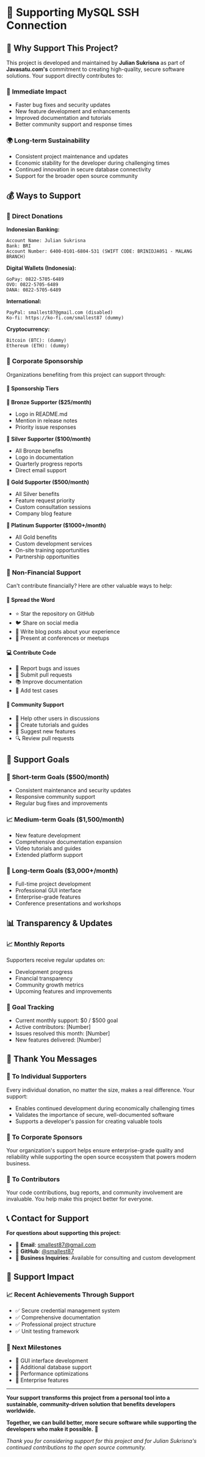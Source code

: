 # 🤝 Supporting MySQL SSH Connection

## 💝 Why Support This Project?

This project is developed and maintained by **Julian Sukrisna** as part of **Javasatu.com's** commitment to creating high-quality, secure software solutions. Your support directly contributes to:

### 🎯 **Immediate Impact**
- Faster bug fixes and security updates
- New feature development and enhancements
- Improved documentation and tutorials
- Better community support and response times

### 🌍 **Long-term Sustainability**
- Consistent project maintenance and updates
- Economic stability for the developer during challenging times
- Continued innovation in secure database connectivity
- Support for the broader open source community

## 💰 Ways to Support

### 🏦 **Direct Donations**

**Indonesian Banking:**
```
Account Name: Julian Sukrisna
Bank: BRI
Account Number: 6400-0101-6804-531 (SWIFT CODE: BRINIDJA051 - MALANG BRANCH)
```

**Digital Wallets (Indonesia):**
```
GoPay: 0822-5705-6489
OVO: 0822-5705-6489
DANA: 0822-5705-6489
```

**International:**
```
PayPal: smallest87@gmail.com (disabled)
Ko-fi: https://ko-fi.com/smallest87 (dummy)
```

**Cryptocurrency:**
```
Bitcoin (BTC): (dummy)
Ethereum (ETH): (dummy)
```

### 🏢 **Corporate Sponsorship**

Organizations benefiting from this project can support through:

#### 💼 **Sponsorship Tiers**

**🥉 Bronze Supporter ($25/month)**
- Logo in README.md
- Mention in release notes
- Priority issue responses

**🥈 Silver Supporter ($100/month)**
- All Bronze benefits
- Logo in documentation
- Quarterly progress reports
- Direct email support

**🥇 Gold Supporter ($500/month)**
- All Silver benefits
- Feature request priority
- Custom consultation sessions
- Company blog feature

**💎 Platinum Supporter ($1000+/month)**
- All Gold benefits
- Custom development services
- On-site training opportunities
- Partnership opportunities

### 🌟 **Non-Financial Support**

Can't contribute financially? Here are other valuable ways to help:

#### 📢 **Spread the Word**
- ⭐ Star the repository on GitHub
- 🐦 Share on social media
- 📝 Write blog posts about your experience
- 🎤 Present at conferences or meetups

#### 💻 **Contribute Code**
- 🐛 Report bugs and issues
- 🔧 Submit pull requests
- 📚 Improve documentation
- 🧪 Add test cases

#### 👥 **Community Support**
- 💬 Help other users in discussions
- 📖 Create tutorials and guides
- 🎯 Suggest new features
- 🔍 Review pull requests

## 🎯 Support Goals

### 🚀 **Short-term Goals ($500/month)**
- Consistent maintenance and security updates
- Responsive community support
- Regular bug fixes and improvements

### 📈 **Medium-term Goals ($1,500/month)**
- New feature development
- Comprehensive documentation expansion
- Video tutorials and guides
- Extended platform support

### 🌟 **Long-term Goals ($3,000+/month)**
- Full-time project development
- Professional GUI interface
- Enterprise-grade features
- Conference presentations and workshops

## 📊 Transparency & Updates

### 📈 **Monthly Reports**
Supporters receive regular updates on:
- Development progress
- Financial transparency
- Community growth metrics
- Upcoming features and improvements

### 🎯 **Goal Tracking**
- Current monthly support: $0 / $500 goal
- Active contributors: [Number]
- Issues resolved this month: [Number]
- New features delivered: [Number]

## 🙏 Thank You Messages

### 💝 **To Individual Supporters**
Every individual donation, no matter the size, makes a real difference. Your support:
- Enables continued development during economically challenging times
- Validates the importance of secure, well-documented software
- Supports a developer's passion for creating valuable tools

### 🏢 **To Corporate Sponsors**
Your organization's support helps ensure enterprise-grade quality and reliability while supporting the open source ecosystem that powers modern business.

### 🌟 **To Contributors**
Your code contributions, bug reports, and community involvement are invaluable. You help make this project better for everyone.

## 📞 Contact for Support

**For questions about supporting this project:**

- 📧 **Email**: smallest87@gmail.com
- 🐙 **GitHub**: [@smallest87](https://github.com/smallest87)
- 💼 **Business Inquiries**: Available for consulting and custom development

## 🔄 Support Impact

### 📈 **Recent Achievements Through Support**
- ✅ Secure credential management system
- ✅ Comprehensive documentation
- ✅ Professional project structure
- ✅ Unit testing framework

### 🎯 **Next Milestones**
- 🔄 GUI interface development
- 🔄 Additional database support
- 🔄 Performance optimizations
- 🔄 Enterprise features

---

**Your support transforms this project from a personal tool into a sustainable, community-driven solution that benefits developers worldwide.**

**Together, we can build better, more secure software while supporting the developers who make it possible.** 🚀

*Thank you for considering support for this project and for Julian Sukrisna's continued contributions to the open source community.*
